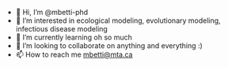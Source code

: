 - 👋 Hi, I’m @mbetti-phd
- 👀 I’m interested in ecological modeling, evolutionary modeling, infectious disease modeling
- 🌱 I’m currently learning oh so much
- 💞️ I’m looking to collaborate on anything and everything :)
- 📫 How to reach me mbetti@mta.ca
